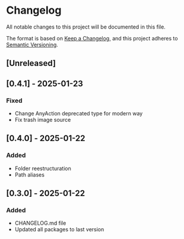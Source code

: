 # Changelog

All notable changes to this project will be documented in this file.

The format is based on [Keep a Changelog](https://keepachangelog.com/en/1.1.0/),
and this project adheres to [Semantic Versioning](https://semver.org/spec/v2.0.0.html).

## [Unreleased]

## [0.4.1] - 2025-01-23

### Fixed

- Change AnyAction deprecated type for modern way
- Fix trash image source

## [0.4.0] - 2025-01-22

### Added

- Folder reestructuration
- Path aliases

## [0.3.0] - 2025-01-22

### Added

- CHANGELOG.md file
- Updated all packages to last version
